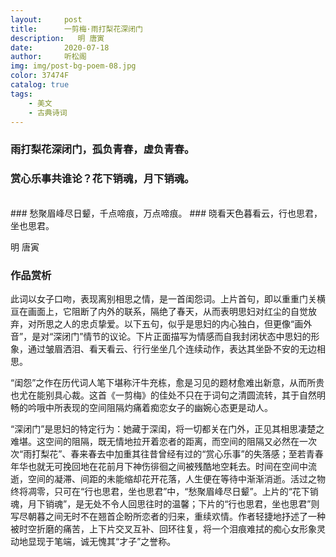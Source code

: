 ```yaml
---
layout:     post
title:      一剪梅·雨打梨花深闭门
description:   明 唐寅
date:       2020-07-18
author:     听松阁
img: img/post-bg-poem-08.jpg
color: 37474F
catalog: true
tags:
    - 美文
    - 古典诗词
---
```



### 雨打梨花深闭门，孤负青春，虚负青春。
### 赏心乐事共谁论？花下销魂，月下销魂。
<br>
### 愁聚眉峰尽日颦，千点啼痕，万点啼痕。
### 晓看天色暮看云，行也思君，坐也思君。

明 唐寅

### 作品赏析
此词以女子口吻，表现离别相思之情，是一首闺怨词。上片首句，即以重重门关横亘在画面上，它阻断了内外的联系，隔绝了春天，从而表明思妇对红尘的自觉放弃，对所思之人的忠贞挚爱。以下五句，似乎是思妇的内心独白，但更像“画外音”，是对“深闭门”情节的议论。下片正面描写为情感而自我封闭状态中思妇的形象，通过皱眉洒泪、看天看云、行行坐坐几个连续动作，表达其坐卧不安的无边相思。

“闺怨”之作在历代词人笔下堪称汗牛充栋，愈是习见的题材愈难出新意，从而所贵也尤在能别具心裁。这首《一剪梅》的佳处不只在于词句之清圆流转，其于自然明畅的吟哦中所表现的空间阻隔灼痛着痴恋女子的幽婉心态更是动人。

“深闭门”是思妇的特定行为：她藏于深闺，将一切都关在门外，正见其相思凄楚之难堪。这空间的阻隔，既无情地拉开着恋者的距离，而空间的阻隔又必然在一次次“雨打梨花”、春来春去中加重其往昔曾经有过的“赏心乐事”的失落感；至若青春年华也就无可挽回地在花前月下神伤徘徊之间被残酷地空耗去。时间在空间中流逝，空间的凝滞、间距的未能缩却花开花落，人生便在等待中渐渐消逝。活过之物终将凋零，只可在“行也思君，坐也思君”中，“愁聚眉峰尽日颦”。上片的“花下销魂，月下销魂”，是无处不令人回思往时的温馨；下片的“行也思君，坐也思君”则写尽朝暮之间无时不在翘首企盼所恋者的归来，重续欢情。作者轻捷地抒述了一种被时空折磨的痛苦，上下片交叉互补、回环往复，将一个泪痕难拭的痴心女形象灵动地显现于笔端，诚无愧其“才子”之誉称。
